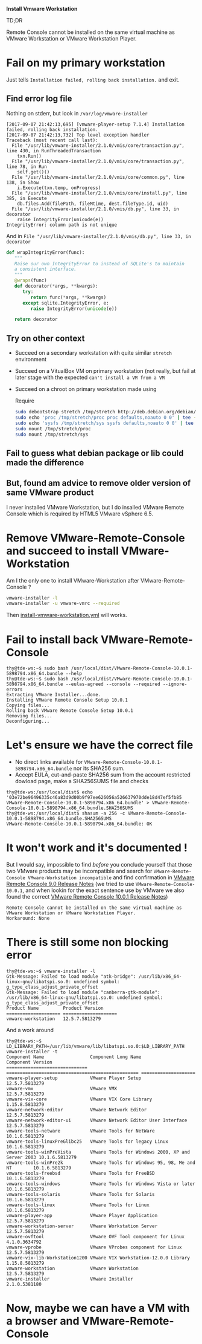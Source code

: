 **Install Vmware Workstation**

TD;DR

Remote Console cannot be installed on the same virtual machine as
VMware Workstation or VMware Workstation Player.

# Fail on my primary workstation

Just tells `Installation failed, rolling back installation.` and exit.

## Find error log file

Nothing on stderr, but look in `/var/log/vmware-installer` 

```
[2017-09-07 21:42:13,695] [vmware-player-setup 7.1.4] Installation failed, rolling back installation.
[2017-09-07 21:42:13,732] Top level exception handler
Traceback (most recent call last):
  File "/usr/lib/vmware-installer/2.1.0/vmis/core/transaction.py", line 430, in RunThreadedTransaction
    txn.Run()
  File "/usr/lib/vmware-installer/2.1.0/vmis/core/transaction.py", line 78, in Run
    self.get()()
  File "/usr/lib/vmware-installer/2.1.0/vmis/core/common.py", line 138, in Show
    i.Execute(txn.temp, onProgress)
  File "/usr/lib/vmware-installer/2.1.0/vmis/core/install.py", line 385, in Execute
    db.files.Add(filePath, fileMtime, dest.fileType.id, uid)
  File "/usr/lib/vmware-installer/2.1.0/vmis/db.py", line 33, in decorator
    raise IntegrityError(unicode(e))
IntegrityError: column path is not unique
```

And in `File "/usr/lib/vmware-installer/2.1.0/vmis/db.py", line 33, in decorator`

```python
def wrapIntegrityError(func):
   """
   Raise our own IntegrityError to instead of SQLite's to maintain
   a consistent interface.
   """
   @wraps(func)
   def decorator(*args, **kwargs):
      try:
         return func(*args, **kwargs)
      except sqlite.IntegrityError, e:
         raise IntegrityError(unicode(e))

   return decorator
```

## Try on other context

- Succeed on a secondary workstation with quite similar `stretch` environment
- Succeed on a VitualBox VM on primary workstation (not really, but
  fail at later stage with the expected `can't install a VM from a VM`
- Succeed on a chroot on primary workstation made using
  
  Require
  
  ```bash
  sudo debootstrap stretch /tmp/stretch http://deb.debian.org/debian/
  sudo echo 'proc /tmp/stretch/proc proc defaults,noauto 0 0' | tee -a /etc/fstab
  sudo echo 'sysfs /tmp/stretch/sys sysfs defaults,noauto 0 0' | tee -a /etc/fstab
  sudo mount /tmp/stretch/proc
  sudo mount /tmp/stretch/sys
  ```

## Fail to guess what debian package or lib could made the difference

## But, found am advice to remove older version of same VMware product

I never installed VMware Workstation, but I do insalled VMware Remote
Console which is required by HTML5 VMware vSphere 6.5.

# Remove VMware-Remote-Console and succeed to install VMware-Workstation

Am I the only one to install VMware-Workstation after
VMware-Remote-Console ?

```bash
vmware-installer -l
vmware-installer -u vmware-vmrc --required
```

Then [install-vmware-workstation.yml]() will works.

# Fail to install back VMware-Remote-Console

```console
thy@tde-ws:~$ sudo bash /usr/local/dist/VMware-Remote-Console-10.0.1-5898794.x86_64.bundle --help
thy@tde-ws:~$ sudo bash /usr/local/dist/VMware-Remote-Console-10.0.1-5898794.x86_64.bundle --eulas-agreed --console --required --ignore-errors
Extracting VMware Installer...done.
Installing VMware Remote Console Setup 10.0.1
Copying files...
Rolling back VMware Remote Console Setup 10.0.1
Removing files...
Deconfiguring...
```

# Let's ensure we have the correct file

- No direct links available for `VMware-Remote-Console-10.0.1-5898794.x86_64.bundle` nor its SHA256 sum.
- Accept EULA, cut-and-paste SHA256 sum from the account restricted dowload page, make a SHA256SUMS file and checks

```console
thy@tde-ws:/usr/local/dist$ echo '03e72be96496335c46a83d9d00b9f97ee626056a526637970dde18d47ef5fb85  VMware-Remote-Console-10.0.1-5898794.x86_64.bundle' > VMware-Remote-Console-10.0.1-5898794.x86_64.bundle.SHA256SUMS
thy@tde-ws:/usr/local/dist$ shasum -a 256 -c VMware-Remote-Console-10.0.1-5898794.x86_64.bundle.SHA256SUMS
VMware-Remote-Console-10.0.1-5898794.x86_64.bundle: OK
```

# It won't work and it's documented !

But I would say, impossible to find *before* you conclude yourself
that those two VMware products may be incompatible and search for
`VMware-Remote-Console VMware-Workstation incompatible` and find
confirmation in [VMware Remote Console 9.0 Release Notes][] (we tried
to use `VMware-Remote-Console-10.0.1`, and when lookin for the exact
sentence use by VMware we also found the
correct [VMware Remote Console 10.0.1 Release Notes][])

	Remote Console cannot be installed on the same virtual machine as VMware Workstation or VMware Workstation Player.
	Workaround: None

[VMware Remote Console 9.0 Release Notes]:
	http://pubs.vmware.com/Release_Notes/en/vmrc/90/vmrc-90-release-notes.html "http://pubs.vmware.com"
[VMware Remote Console 10.0.1 Release Notes]:
	http://pubs.vmware.com/Release_Notes/en/vmrc/100/vmware-remote-console-1001-release-notes.html "http://pubs.vmware.com"

# There is still some non blocking error

```console
thy@tde-ws:~$ vmware-installer -l
Gtk-Message: Failed to load module "atk-bridge": /usr/lib/x86_64-linux-gnu/libatspi.so.0: undefined symbol: g_type_class_adjust_private_offset
Gtk-Message: Failed to load module "canberra-gtk-module": /usr/lib/x86_64-linux-gnu/libatspi.so.0: undefined symbol: g_type_class_adjust_private_offset
Product Name         Product Version
==================== ====================
vmware-workstation   12.5.7.5813279
```

And a work around

```console
thy@tde-ws:~$ LD_LIBRARY_PATH=/usr/lib/vmware/lib/libatspi.so.0:$LD_LIBRARY_PATH vmware-installer -t
Component Name                 Component Long Name                               Component Version   
============================== ================================================= ====================
vmware-player-setup            VMware Player Setup                               12.5.7.5813279      
vmware-vmx                     VMware VMX                                        12.5.7.5813279      
vmware-vix-core                VMware VIX Core Library                           1.15.8.5813279      
vmware-network-editor          VMware Network Editor                             12.5.7.5813279      
vmware-network-editor-ui       VMware Network Editor User Interface              12.5.7.5813279      
vmware-tools-netware           VMware Tools for NetWare                          10.1.6.5813279      
vmware-tools-linuxPreGlibc25   VMware Tools for legacy Linux                     10.1.6.5813279      
vmware-tools-winPreVista       VMware Tools for Windows 2000, XP and Server 2003 10.1.6.5813279      
vmware-tools-winPre2k          VMware Tools for Windows 95, 98, Me and NT        10.1.6.5813279      
vmware-tools-freebsd           VMware Tools for FreeBSD                          10.1.6.5813279      
vmware-tools-windows           VMware Tools for Windows Vista or later           10.1.6.5813279      
vmware-tools-solaris           VMware Tools for Solaris                          10.1.6.5813279      
vmware-tools-linux             VMware Tools for Linux                            10.1.6.5813279      
vmware-player-app              VMware Player Application                         12.5.7.5813279      
vmware-workstation-server      VMware Workstation Server                         12.5.7.5813279      
vmware-ovftool                 VMware OVF Tool component for Linux               4.1.0.3634792       
vmware-vprobe                  VMware VProbes component for Linux                12.5.7.5813279      
vmware-vix-lib-Workstation1200 VMware VIX Workstation-12.0.0 Library             1.15.8.5813279      
vmware-workstation             VMware Workstation                                12.5.7.5813279      
vmware-installer               VMware Installer                                  2.1.0.5381180       
```

# Now, maybe we can have a VM with a browser and VMware-Remote-Console
